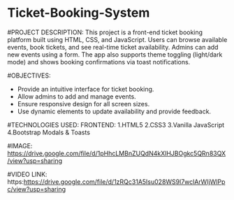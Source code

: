 # Ticket-Booking-System
#PROJECT DESCRIPTION: This project is a front-end ticket booking platform built using HTML, CSS, and JavaScript. Users can browse available events, book tickets, and see real-time ticket availability. Admins can add new events using a form. The app also supports theme toggling (light/dark mode) and shows booking confirmations via toast notifications.

#OBJECTIVES: 
- Provide an intuitive interface for ticket booking.
- Allow admins to add and manage events.
- Ensure responsive design for all screen sizes.
- Use dynamic elements to update availability and provide feedback.

#TECHNOLOGIES USED: FRONTEND: 1.HTML5 2.CSS3 3.Vanilla JavaScript 4.Bootstrap Modals & Toasts

#IMAGE: https://drive.google.com/file/d/1pHhcLMBnZUQdN4kXlHJBOgkc5QRn83QX/view?usp=sharing

#VIDEO LINK: https:https://drive.google.com/file/d/1zRQc31A5Isu028WS9l7wclArWIjWlPpc/view?usp=sharing

